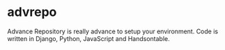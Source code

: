 # advrepo
Advance Repository is really advance to setup your environment. Code is written in Django, Python, JavaScript and Handsontable.
